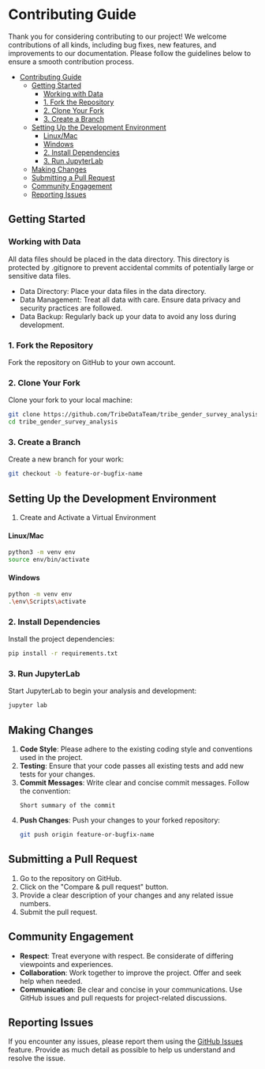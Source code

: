 # Contributing Guide

Thank you for considering contributing to our project! We welcome contributions of all kinds, including bug fixes, new features, and improvements to our documentation. Please follow the guidelines below to ensure a smooth contribution process.

- [Contributing Guide](#contributing-guide)
  - [Getting Started](#getting-started)
    - [Working with Data](#working-with-data)
    - [1. Fork the Repository](#1-fork-the-repository)
    - [2. Clone Your Fork](#2-clone-your-fork)
    - [3. Create a Branch](#3-create-a-branch)
  - [Setting Up the Development Environment](#setting-up-the-development-environment)
      - [Linux/Mac](#linuxmac)
      - [Windows](#windows)
    - [2. Install Dependencies](#2-install-dependencies)
    - [3. Run JupyterLab](#3-run-jupyterlab)
  - [Making Changes](#making-changes)
  - [Submitting a Pull Request](#submitting-a-pull-request)
  - [Community Engagement](#community-engagement)
  - [Reporting Issues](#reporting-issues)


## Getting Started

### Working with Data

All data files should be placed in the data directory. This directory is protected by .gitignore to prevent accidental commits of potentially large or sensitive data files.

- Data Directory: Place your data files in the data directory.
- Data Management: Treat all data with care. Ensure data privacy and security practices are followed.
- Data Backup: Regularly back up your data to avoid any loss during development.

### 1. Fork the Repository
Fork the repository on GitHub to your own account.

### 2. Clone Your Fork
Clone your fork to your local machine:
```sh
git clone https://github.com/TribeDataTeam/tribe_gender_survey_analysis.git
cd tribe_gender_survey_analysis
```

### 3. Create a Branch
Create a new branch for your work:
```sh
git checkout -b feature-or-bugfix-name
```

## Setting Up the Development Environment

1. Create and Activate a Virtual Environment

#### Linux/Mac
```sh
python3 -m venv env
source env/bin/activate
```

#### Windows
```sh
python -m venv env
.\env\Scripts\activate
```

### 2. Install Dependencies
Install the project dependencies:
```sh
pip install -r requirements.txt
```

### 3. Run JupyterLab
Start JupyterLab to begin your analysis and development:
```sh
jupyter lab
```

## Making Changes

1. **Code Style**: Please adhere to the existing coding style and conventions used in the project.
2. **Testing**: Ensure that your code passes all existing tests and add new tests for your changes.
3. **Commit Messages**: Write clear and concise commit messages. Follow the convention:
   ```
   Short summary of the commit
   ```
4. **Push Changes**: Push your changes to your forked repository:
   ```sh
   git push origin feature-or-bugfix-name
   ```

## Submitting a Pull Request

1. Go to the repository on GitHub.
2. Click on the "Compare & pull request" button.
3. Provide a clear description of your changes and any related issue numbers.
4. Submit the pull request.

## Community Engagement

- **Respect**: Treat everyone with respect. Be considerate of differing viewpoints and experiences.
- **Collaboration**: Work together to improve the project. Offer and seek help when needed.
- **Communication**: Be clear and concise in your communications. Use GitHub issues and pull requests for project-related discussions.

## Reporting Issues

If you encounter any issues, please report them using the [GitHub Issues](https://github.com/your-username/project-name/issues) feature. Provide as much detail as possible to help us understand and resolve the issue.
